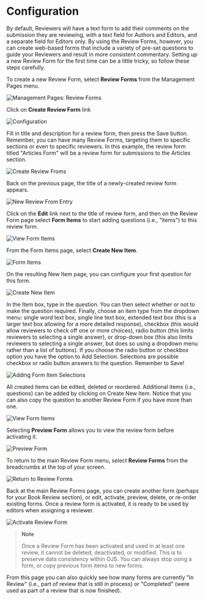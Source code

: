# Configuration

By default, Reviewers will have a text form to add their comments on the submission they are reviewing, with a text field for Authors and Editors, and a separate field for Editors only. By using the Review Forms, however, you can create web-based forms that include a variety of pre-set questions to guide your Reviewers and result in more consistent commentary. Setting up a new Review Form for the first time can be a little tricky, so follow these steps carefully.

To create a new Review Form, select **Review Forms** from the Management Pages menu.



![Management Pages: Review Forms](images/chapter5/jm_review_forms_.png)

Click on **Create Review Form** link



![Configuration](images/chapter5/review_forms_home.png)

Fill in title and description for a review form, then press the Save button. Remember, you can have many Review Forms, targeting them to specific sections or even to specific reviewers. In this example, the review form titled "Articles Form" will be a review form for submissions to the Articles section.



![Create Review Froms](images/chapter5/create_review_form.png)

Back on the previous page, the title of a newly-created review form appears.



![New Review From Entry](images/chapter5/new_review_form.png)

Click on the **Edit** link next to the title of review form, and then on the Review Form page select **Form Items** to start adding questions (i.e., "items") to this review form.



![View Form Items](images/chapter5/view_form_items.png)

From the Form Items page, select **Create New Item**.



![Form Items](images/chapter5/form_items.png)

On the resulting New Item page, you can configure your first question for this form.



![Create New Item](images/chapter5/create_new_item.png)

In the Item box, type in the question. You can then select whether or not to make the question required. Finally, choose an item type from the dropdown menu: single word text box, single line text box, extended text box (this is a larger text box allowing for a more detailed response), checkbox (this would allow reviewers to check off one or more choices), radio button (this limits reviewers to selecting a single answer), or drop-down box (this also limits reviewers to selecting a single answer, but does so using a dropdown menu rather than a list of buttons). If you choose the radio button or checkbox option you have the option to Add Selection. Selections are possible checkbox or radio button answers to the question. Remember to Save!






![Adding Form Item Selections](images/chapter5/adding_form_items.png)



All created items can be edited, deleted or reordered. Additional items (i.e., questions) can be added by clicking on Create New Item. Notice that you can also copy the question to another Review Form if you have more than one.



![View Form Items](images/chapter5/view_new_items.png)


Selecting **Preview Form** allows you to view the review form before activating it.



![Preview Form](images/chapter5/preview_form.png)



To return to the main Review Form menu, select **Review Forms** from the breadcrumbs at the top of your screen.



![Return to Review Forms](images/chapter5/return_to_review_form.png)


Back at the main Review Forms page, you can create another form (perhaps for your Book Review section), or edit, activate, preview, delete, or re-order existing forms. Once a review form is activated, it is ready to be used by editors when assigning a reviewer.





![Activate Review Form](images/chapter5/activate_form.png)


> **Note**
> 
> Once a Review Form has been activated and used in at least one review, it cannot be deleted, deactivated, or modified. This is to preserve data consistency within OJS. You can always stop using a form, or copy previous form items to new forms.



From this page you can also quickly see how many forms are currently "In Review" (i.e., part of review that is still in process) or "Completed" (were used as part of a review that is now finished).